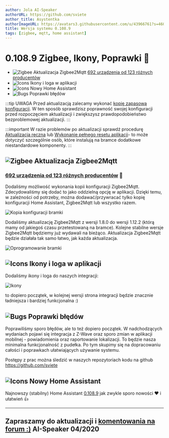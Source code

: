 ```yaml
---
author: Jola AI-Speaker
authorURL: https://github.com/sviete
author_title: Asystentka
authorImageURL: https://avatars3.githubusercontent.com/u/43966761?s=460&v=4
title: Wersja systemu 0.108.9
tags: [zigbee, mqtt, home assistant]
---
```


# 0.108.9 Zigbee, Ikony, Poprawki 🥳

- ![Zigbee](/img/en/blog/202004/honeybee.png) Aktualizacja Zigbee2Mqtt [692 urządzenia od 123 różnych producentów](https://www.zigbee2mqtt.io/information/supported_devices.html)
- ![Icons](/img/en/blog/202004/picture.png) Ikony i loga w aplikacji
- ![Icons](/img/en/blog/202004/house.png) Nowy Home Assistant
- ![Bugs](/img/en/blog/202004/bug.png) Poprawki błędów



<!--truncate-->

:::tip
UWAGA Przed aktualizacją zalecamy wykonać [kopię zapasową konfiguracji](/docs/ais_bramka_configuration_software#kopia-zapasowa-konfiguracji). W ten sposób sprawdzisz poprawność swojej konfiguracji przed rozpoczęciem aktualizacji i zwiększysz prawdopodobieństwo bezproblemowej aktualizacji.
:::

:::important
W razie problemów po aktualizacji sprawdź procedurę [Aktualizacja ręczna](/docs/ais_bramka_update_manual) lub [Wykonanie pełnego resetu aplikacji](/docs/ais_bramka_reset_ais_step_by_step)- to może dotyczyć szczególnie osób, które instalują na bramce dodatkowe niestandardowe komponenty.
:::

## ![Zigbee](/img/en/blog/202004/honeybee.png) Aktualizacja Zigbee2Mqtt

### [692 urządzenia od 123 różnych producentów](https://www.zigbee2mqtt.io/information/supported_devices.html) 🥰


Dodaliśmy możliwość wykonania kopii konfiguracji Zigbee2Mqtt. Zdecydowaliśmy się dodać to jako oddzielną opcję w aplikacji. Dzięki temu, w zależności od potrzeby, można dodawać/przywracać tylko kopię konfiguracji Home Assistant, Zigbee2Mqtt lub wszystko razem.

![Kopia konfiguracji bramki](/img/en/bramka/config_ais_dom_section1_2.png)

Dodaliśmy aktualizację Zigbee2Mqtt z wersji 1.8.0 do wersji 1.12.2 (którą mamy od jakiegoś czasu przetestowaną na bramce). Kolejne stabilne wersje Zigbee2Mqtt będziemy już wydawali na bieżąco.
Aktualizacja Zigbee2Mqtt będzie działała tak samo łatwo, jak każda aktualizacja.

![Oprogramowanie bramki](/img/en/bramka/config_ais_dom_section1.png)




## ![Icons](/img/en/blog/202004/picture.png) Ikony i loga w aplikacji

Dodaliśmy ikony i loga do naszych integracji:

![Ikony](/img/en/blog/202004/icons_in_app.png)

to dopiero początek, w kolejnej wersji strona integracji będzie znacznie ładniejsza i bardziej funkcjonalna :)



## ![Bugs](/img/en/blog/202004/bug.png) Poprawki błędów

Poprawiliśmy sporo błędów, ale to też dopiero początek. W nadchodzących wydaniach pojawi się integracja z Z-Wave oraz sporo zmian w aplikacji mobilnej - powiadomienia oraz raportowanie lokalizacji.
To będzie nasza minimalna funkcjonalność z pudełka. Po tym skupimy się na dopracowaniu całości i poprawkach ułatwiających używanie systemu.


Postępy z prac można śledzić w naszych repozytoriach kodu na github https://github.com/sviete




## ![Icons](/img/en/blog/202004/house.png) Nowy Home Assistant

Najnowszy (stabilny) Home Assistant <a href="https://www.home-assistant.io/blog/2020/04/08/release-108/" target="_blank">0.108.9</a> jak zwykle sporo nowości ❤️ i ułatwień 👍 


----
Zapraszamy do aktualizacji i [komentowania na forum :)](https://ai-speaker.discourse.group/)
AI-Speaker 04/2020
----
